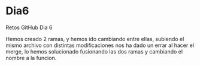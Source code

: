 # Dia6
Retos GitHub Dia 6

Hemos creado 2 ramas, y hemos ido cambiando entre ellas, subiendo el mismo archivo con distintas modificaciones nos ha dado un errar al hacer el merge, lo hemos solucionado fusionando las dos ramas y cambiando el nombre a la funcion.

